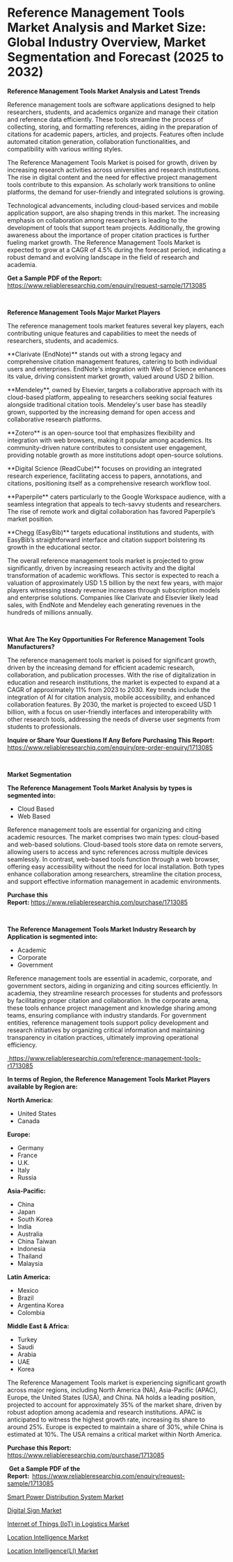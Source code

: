 <p><h1>Reference Management Tools Market Analysis and Market Size: Global Industry Overview, Market Segmentation and Forecast (2025 to 2032)</h1></p><p><strong>Reference Management Tools Market Analysis and Latest Trends</strong></p>
<p><p>Reference management tools are software applications designed to help researchers, students, and academics organize and manage their citation and reference data efficiently. These tools streamline the process of collecting, storing, and formatting references, aiding in the preparation of citations for academic papers, articles, and projects. Features often include automated citation generation, collaboration functionalities, and compatibility with various writing styles.</p><p>The Reference Management Tools Market is poised for growth, driven by increasing research activities across universities and research institutions. The rise in digital content and the need for effective project management tools contribute to this expansion. As scholarly work transitions to online platforms, the demand for user-friendly and integrated solutions is growing.</p><p>Technological advancements, including cloud-based services and mobile application support, are also shaping trends in this market. The increasing emphasis on collaboration among researchers is leading to the development of tools that support team projects. Additionally, the growing awareness about the importance of proper citation practices is further fueling market growth. The Reference Management Tools Market is expected to grow at a CAGR of 4.5% during the forecast period, indicating a robust demand and evolving landscape in the field of research and academia.</p></p>
<p><strong>Get a Sample PDF of the Report:&nbsp;</strong> <a href="https://www.reliableresearchiq.com/enquiry/request-sample/1713085?utm_campaign=99&utm_medium=2&utm_source=Github&utm_content=ia&utm_term=28032025&utm_id=reference-management-tools">https://www.reliableresearchiq.com/enquiry/request-sample/1713085</a></p>
<p>&nbsp;</p>
<p><strong>Reference Management Tools Major Market Players</strong></p>
<p><p>The reference management tools market features several key players, each contributing unique features and capabilities to meet the needs of researchers, students, and academics.</p><p>**Clarivate (EndNote)** stands out with a strong legacy and comprehensive citation management features, catering to both individual users and enterprises. EndNote's integration with Web of Science enhances its value, driving consistent market growth, valued around USD 2 billion.</p><p>**Mendeley**, owned by Elsevier, targets a collaborative approach with its cloud-based platform, appealing to researchers seeking social features alongside traditional citation tools. Mendeley's user base has steadily grown, supported by the increasing demand for open access and collaborative research platforms.</p><p>**Zotero** is an open-source tool that emphasizes flexibility and integration with web browsers, making it popular among academics. Its community-driven nature contributes to consistent user engagement, providing notable growth as more institutions adopt open-source solutions.</p><p>**Digital Science (ReadCube)** focuses on providing an integrated research experience, facilitating access to papers, annotations, and citations, positioning itself as a comprehensive research workflow tool.</p><p>**Paperpile** caters particularly to the Google Workspace audience, with a seamless integration that appeals to tech-savvy students and researchers. The rise of remote work and digital collaboration has favored Paperpile’s market position.</p><p>**Chegg (EasyBib)** targets educational institutions and students, with EasyBib’s straightforward interface and citation support bolstering its growth in the educational sector.</p><p>The overall reference management tools market is projected to grow significantly, driven by increasing research activity and the digital transformation of academic workflows. This sector is expected to reach a valuation of approximately USD 1.5 billion by the next few years, with major players witnessing steady revenue increases through subscription models and enterprise solutions. Companies like Clarivate and Elsevier likely lead sales, with EndNote and Mendeley each generating revenues in the hundreds of millions annually.</p></p>
<p>&nbsp;</p>
<p><strong>What Are The Key Opportunities For Reference Management Tools Manufacturers?</strong></p>
<p><p>The reference management tools market is poised for significant growth, driven by the increasing demand for efficient academic research, collaboration, and publication processes. With the rise of digitalization in education and research institutions, the market is expected to expand at a CAGR of approximately 11% from 2023 to 2030. Key trends include the integration of AI for citation analysis, mobile accessibility, and enhanced collaboration features. By 2030, the market is projected to exceed USD 1 billion, with a focus on user-friendly interfaces and interoperability with other research tools, addressing the needs of diverse user segments from students to professionals.</p></p>
<p><strong>Inquire or Share Your Questions If Any Before Purchasing This Report:</strong> <a href="https://www.reliableresearchiq.com/enquiry/pre-order-enquiry/1713085?utm_campaign=99&utm_medium=2&utm_source=Github&utm_content=ia&utm_term=28032025&utm_id=reference-management-tools">https://www.reliableresearchiq.com/enquiry/pre-order-enquiry/1713085</a></p>
<p>&nbsp;</p>
<p><strong>Market Segmentation</strong></p>
<p><strong>The Reference Management Tools Market Analysis by types is segmented into:</strong></p>
<p><ul><li>Cloud Based</li><li>Web Based</li></ul></p>
<p><p>Reference management tools are essential for organizing and citing academic resources. The market comprises two main types: cloud-based and web-based solutions. Cloud-based tools store data on remote servers, allowing users to access and sync references across multiple devices seamlessly. In contrast, web-based tools function through a web browser, offering easy accessibility without the need for local installation. Both types enhance collaboration among researchers, streamline the citation process, and support effective information management in academic environments.</p></p>
<p><strong>Purchase this Report:&nbsp;</strong><a href="https://www.reliableresearchiq.com/purchase/1713085?utm_campaign=99&utm_medium=2&utm_source=Github&utm_content=ia&utm_term=28032025&utm_id=reference-management-tools">https://www.reliableresearchiq.com/purchase/1713085</a></p>
<p>&nbsp;</p>
<p><strong>The Reference Management Tools Market Industry Research by Application is segmented into:</strong></p>
<p><ul><li>Academic</li><li>Corporate</li><li>Government</li></ul></p>
<p><p>Reference management tools are essential in academic, corporate, and government sectors, aiding in organizing and citing sources efficiently. In academia, they streamline research processes for students and professors by facilitating proper citation and collaboration. In the corporate arena, these tools enhance project management and knowledge sharing among teams, ensuring compliance with industry standards. For government entities, reference management tools support policy development and research initiatives by organizing critical information and maintaining transparency in citation practices, ultimately improving operational efficiency.</p></p>
<p><a href="https://www.reliableresearchiq.com/reference-management-tools-r1713085?utm_campaign=99&utm_medium=2&utm_source=Github&utm_content=ia&utm_term=28032025&utm_id=reference-management-tools">&nbsp;https://www.reliableresearchiq.com/reference-management-tools-r1713085</a></p>
<p><strong>In terms of Region, the Reference Management Tools Market Players available by Region are:</strong></p>
<p>
    <p> <strong> North America: </strong>
        <ul>
            <li>United States</li>
            <li>Canada</li>
        </ul>
        </p> 
    <p> <strong> Europe: </strong>
        <ul>
            <li>Germany</li>
            <li>France</li>
            <li>U.K.</li>
            <li>Italy</li>
            <li>Russia</li>
        </ul>
        </p> 
    <p> <strong> Asia-Pacific: </strong>
        <ul>
            <li>China</li>
            <li>Japan</li>
            <li>South Korea</li>
            <li>India</li>
            <li>Australia</li>
            <li>China Taiwan</li>
            <li>Indonesia</li>
            <li>Thailand</li>
            <li>Malaysia</li>
        </ul>
        </p> 
    <p> <strong> Latin America: </strong>
        <ul>
            <li>Mexico</li>
            <li>Brazil</li>
            <li>Argentina Korea</li>
            <li>Colombia</li>
        </ul>
        </p> 
    <p> <strong> Middle East & Africa: </strong>
        <ul>
            <li>Turkey</li>
            <li>Saudi</li>
            <li>Arabia</li>
            <li>UAE</li>
            <li>Korea</li>
        </ul>
    </p>
    </p>
<p><p>The Reference Management Tools market is experiencing significant growth across major regions, including North America (NA), Asia-Pacific (APAC), Europe, the United States (USA), and China. NA holds a leading position, projected to account for approximately 35% of the market share, driven by robust adoption among academia and research institutions. APAC is anticipated to witness the highest growth rate, increasing its share to around 25%. Europe is expected to maintain a share of 30%, while China is estimated at 10%. The USA remains a critical market within North America.</p></p>
<p><strong>Purchase this Report: </strong><a href="https://www.reliableresearchiq.com/purchase/1713085?utm_campaign=99&utm_medium=2&utm_source=Github&utm_content=ia&utm_term=28032025&utm_id=reference-management-tools">https://www.reliableresearchiq.com/purchase/1713085</a></p>
<p>&nbsp;<strong>Get a Sample PDF of the Report:&nbsp;&nbsp;</strong><a href="https://www.reliableresearchiq.com/enquiry/request-sample/1713085?utm_campaign=99&utm_medium=2&utm_source=Github&utm_content=ia&utm_term=28032025&utm_id=reference-management-tools">https://www.reliableresearchiq.com/enquiry/request-sample/1713085</a></p>
<p><strong></strong></p>
<p><p><a href="https://github.com/gauldvikerm6/Market-Research-Report-List-1/blob/main/smart-power-distribution-system-market.md?utm_campaign=99&utm_medium=2&utm_source=Github&utm_content=ia&utm_term=28032025&utm_id=reference-management-tools">Smart Power Distribution System Market</a></p><p><a href="https://github.com/ardgenoud/Market-Research-Report-List-1/blob/main/digital-sign-market.md?utm_campaign=99&utm_medium=2&utm_source=Github&utm_content=ia&utm_term=28032025&utm_id=reference-management-tools">Digital Sign Market</a></p><p><a href="https://github.com/airitaursela/Market-Research-Report-List-1/blob/main/internet-of-things-iot-in-logistics-market.md?utm_campaign=99&utm_medium=2&utm_source=Github&utm_content=ia&utm_term=28032025&utm_id=reference-management-tools">Internet of Things (IoT) in Logistics Market</a></p><p><a href="https://github.com/cingozascard/Market-Research-Report-List-1/blob/main/location-intelligence-market.md?utm_campaign=99&utm_medium=2&utm_source=Github&utm_content=ia&utm_term=28032025&utm_id=reference-management-tools">Location Intelligence Market</a></p><p><a href="https://github.com/benasjuettk3/Market-Research-Report-List-1/blob/main/location-intelligenceli-market.md?utm_campaign=99&utm_medium=2&utm_source=Github&utm_content=ia&utm_term=28032025&utm_id=reference-management-tools">Location Intelligence(LI) Market</a></p></p>